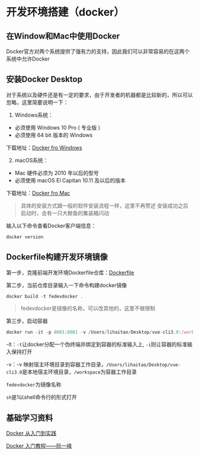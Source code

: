 # 开发环境搭建（docker）

## 在Window和Mac中使用Docker

Docker官方对两个系统提供了强有力的支持，因此我们可以非常容易的在这两个系统中允许Docker

## 安装Docker Desktop

对于系统以及硬件还是有一定的要求，由于开发者的机器都是比较新的，所以可以忽略，这里简要说明一下：

1. Windows系统：

* 必须使用 Windows 10 Pro ( 专业版 )
* 必须使用 64 bit 版本的 Windows

下载地址：[Docker fro Windows](https://hub.docker.com/editions/community/docker-ce-desktop-windows)

2. macOS系统：

* Mac 硬件必须为 2010 年以后的型号
* 必须使用 macOS El Capitan 10.11 及以后的版本

下载地址：[Docker fro Mac](https://hub.docker.com/editions/community/docker-ce-desktop-mac)

> 具体的安装方式跟一般的软件安装流程一样，这里不再赘述
> 安装成功之后启动时，会有一只大鲸鱼的集装箱闪动

输入以下命令查看Docker客户端信息：

```js
docker version
```

## Dockerfile构建开发环境镜像

第一步，克隆前端开发环境Dockerfile仓库：[Dockerfile](https://git.dustess.com/liht/fe-dev-docker)

第二步，当前仓库目录输入一下命令构建docker镜像

```js
docker build -t fedevdocker .
```
> fedevdocker是镜像的名称，可以改其他的，这里不做限制

第三步，启动容器

```js
docker run -it -p 8081:8081 -v /Users/lihaitao/Desktop/vue-cli3.0:/workspace fedevdocker sh
```
-it：`-t`让docker分配一个伪终端并绑定到容器的标准输入上, `-i`则让容器的标准输入保持打开

-v：-v 映射宿主环境目录到容器工作目录，`/Users/lihaitao/Desktop/vue-cli3.0`是本地宿主环境目录，`/workspace`为容器工作目录

`fedevdocker`为镜像名称

`sh`是1以shell命令行的形式打开

## 基础学习资料

[Docker 从入门到实践](https://yeasy.gitbooks.io/docker_practice/content/)

[Docker 入门教程——阮一峰](http://www.ruanyifeng.com/blog/2018/02/docker-tutorial.html)